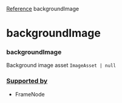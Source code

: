 [Reference](https://www.framer.com/developers/reference)
backgroundImage
# backgroundImage
### backgroundImage
Background image asset
`ImageAsset | null`
### [Supported by](https://www.framer.com/developers/reference/plugins-traits-background-image#supported-by)
  * FrameNode


